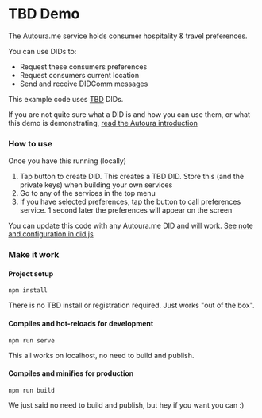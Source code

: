 # TBD Demo

The Autoura.me service holds consumer hospitality & travel preferences. 

You can use DIDs to:

* Request these consumers preferences
* Request consumers current location
* Send and receive DIDComm messages

This example code uses [TBD](https://developer.tbd.website) DIDs.

If you are not quite sure what a DID is and how you can use them, or what this demo is demonstrating, [read the Autoura introduction](https://www.autoura.com/docs/api/profiles)

### How to use

Once you have this running (locally)

1. Tap button to create DID. This creates a TBD DID. Store this (and the private keys) when building your own services
2. Go to any of the services in the top menu 
3. If you have selected preferences, tap the button to call preferences service. 1 second later the preferences will appear on the screen

You can update this code with any Autoura.me DID and will work. [See note and configuration in did.js](https://github.com/Autoura/TBDdemo/blob/main/src/common/did.js)

### Make it work

#### Project setup
```
npm install
```

There is no TBD install or registration required. Just works "out of the box".

#### Compiles and hot-reloads for development
```
npm run serve
```

This all works on localhost, no need to build and publish.

#### Compiles and minifies for production
```
npm run build
```

We just said no need to build and publish, but hey if you want you can :)